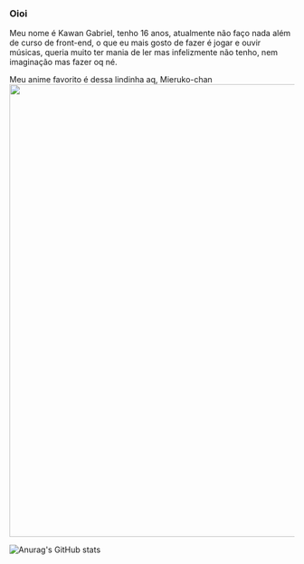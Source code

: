 ### Oioi

Meu nome é Kawan Gabriel, tenho 16 anos, atualmente não faço nada além de curso de front-end, o que eu mais gosto de fazer é jogar e ouvir músicas, queria muito ter mania de ler mas infelizmente não tenho, nem imaginação mas fazer oq né.



Meu anime favorito é dessa lindinha aq, Mieruko-chan
<img height="800" src="https://otakusfanaticos.files.wordpress.com/2022/01/65semtc3adtulo_20220116151629.png">

<!--
**KawanGabrieel/KawanGabrieel** is a ✨ _special_ ✨ repository because its `README.md` (this file) appears on your GitHub profile.

Here are some ideas to get you started:

- 🔭 I’m currently working on ... 
- 🌱 I’m currently learning ... 
- 👯 I’m looking to collaborate on ...
- 🤔 I’m looking for help with ...
- 💬 Ask me about ...
- 📫 How to reach me: ...
- 😄 Pronouns: ...
- ⚡ Fun fact: ...
-->

![Anurag's GitHub stats](https://github-readme-stats.vercel.app/api?username=KawanGabrieel&show_icons=true&theme=dracula)
